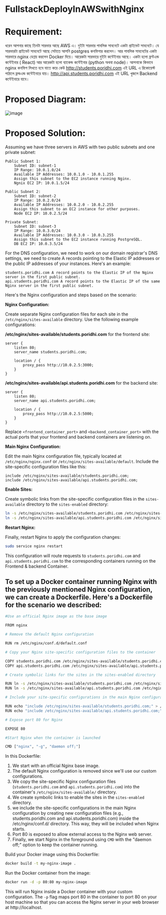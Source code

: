 # FullstackDeployInAWSwithNginx

# Requirement: 

ধরেন আপনার কাছে তিনটা সারভার আছে AWS এ। দুইটা সারভার পাবলিক সাবনেটে একটা প্রাইভেট সাবনেটে। যে সারভারটা প্রাইভেট সাবনেটে আছে সেটাতে আপনি postgres কনফিগার করলেন। আর পাবলিক সাবনেটের একটা সারভারে nginx ডেপ্লয় করলেন Docker দিয়ে। আরেকটা সারভারে দুইটা কন্টেইনার আছে। একটা হলো ফ্রন্টএন্ড কন্টেইনার ( React) আর আরেকটা হলো ব্যাকেন্ড কন্টেইনার (python অথবা node)। আপনাকে কিভাবে nginx কনফিগ লিখতে হবে যাতে করে কেউ http://students.poridhi.com এই URL এ রিকোয়েস্ট পাঠালে ফ্রন্ডএন্ড কন্টেইনারে যায়। http://api.students.poridhi.com এই URL খুজলে Backend কন্টেইনারে যাবে।

# Proposed Diagram:

![image](https://github.com/panthajan/FullstackDeployInAWSwithNginx/assets/19544130/be5bc0e4-59eb-42bd-98bc-214325f690ab)


# Proposed Solution: 

Assuming we have three servers in AWS with two public subnets and one private subnet:

    Public Subnet 1:
        Subnet ID: subnet-1
        IP Range: 10.0.1.0/24
        Available IP Addresses: 10.0.1.0 - 10.0.1.255
        Assign this subnet to the EC2 instance running Nginx.
        Ngnix EC2 IP: 10.0.1.5/24

    Public Subnet 2:
        Subnet ID: subnet-2
        IP Range: 10.0.2.0/24
        Available IP Addresses: 10.0.2.0 - 10.0.2.255
        Assign this subnet to an EC2 instance for other purposes.
        Node EC2 IP: 10.0.2.5/24

    Private Subnet:
        Subnet ID: subnet-3
        IP Range: 10.0.3.0/24
        Available IP Addresses: 10.0.3.0 - 10.0.3.255
        Assign this subnet to the EC2 instance running PostgreSQL.
        DB EC2 IP: 10.0.3.5/24

For the DNS configuration, we need to work on our domain registrar's DNS settings, we need to create A records pointing to the Elastic IP addresses or the public IP addresses of your instances. Here's an example:

    students.poridhi.com A record points to the Elastic IP of the Nginx server in the first public subnet.
    api.students.poridhi.com A record points to the Elastic IP of the same Nginx server in the first public subnet.

Here's the Nginx configuration and steps based on the scenario:

**Nginx Configuration:**

Create separate Nginx configuration files for each site in the `/etc/nginx/sites-available` directory. Use the following example configurations:

**/etc/nginx/sites-available/students.poridhi.com** for the frontend site:

```nginx
server {
    listen 80;
    server_name students.poridhi.com;

    location / {
        proxy_pass http://10.0.2.5:3000;
    }
}
```

**/etc/nginx/sites-available/api.students.poridhi.com** for the backend site:

```nginx
server {
    listen 80;
    server_name api.students.poridhi.com;

    location / {
        proxy_pass http://10.0.2.5:5000;
    }
}
```

 Replace `<frontend_container_port>` and `<backend_container_port>` with the actual ports that your frontend and backend containers are listening on.

**Main Nginx Configuration:**

Edit the main Nginx configuration file, typically located at `/etc/nginx/nginx.conf` or `/etc/nginx/sites-available/default`. Include the site-specific configuration files like this:

```nginx
include /etc/nginx/sites-available/students.poridhi.com;
include /etc/nginx/sites-available/api.students.poridhi.com;
```

**Enable Sites:**

Create symbolic links from the site-specific configuration files in the `sites-available` directory to the `sites-enabled` directory:

```bash
ln -s /etc/nginx/sites-available/students.poridhi.com /etc/nginx/sites-enabled/
ln -s /etc/nginx/sites-available/api.students.poridhi.com /etc/nginx/sites-enabled/
```

**Restart Nginx:**

Finally, restart Nginx to apply the configuration changes:

```bash
sudo service nginx restart
```

This configuration will route requests to `students.poridhi.com` and `api.students.poridhi.com` to the corresponding containers running on the Frontend & backend Container. 

## To set up a Docker container running Nginx with the previously mentioned Nginx configuration, we can create a Dockerfile. Here's a Dockerfile for the scenario we described:

```bash
#Use an official Nginx image as the base image

FROM nginx

# Remove the default Nginx configuration

RUN rm /etc/nginx/conf.d/default.conf

# Copy your Nginx site-specific configuration files to the container

COPY students.poridhi.com /etc/nginx/sites-available/students.poridhi.com
COPY api.students.poridhi.com /etc/nginx/sites-available/api.students.poridhi.com

# Create symbolic links for the sites in the sites-enabled directory

RUN ln -s /etc/nginx/sites-available/students.poridhi.com /etc/nginx/sites-enabled/
RUN ln -s /etc/nginx/sites-available/api.students.poridhi.com /etc/nginx/sites-enabled/

# Include your site-specific configurations in the main Nginx configuration

RUN echo "include /etc/nginx/sites-available/students.poridhi.com;" > /etc/nginx/conf.d/students.poridhi.com
RUN echo "include /etc/nginx/sites-available/api.students.poridhi.com;" > /etc/nginx/conf.d/api.students.poridhi.com

# Expose port 80 for Nginx

EXPOSE 80

#Start Nginx when the container is launched

CMD ["nginx", "-g", "daemon off;"]
```

In this Dockerfile:

1. We start with an official Nginx base image.
2. The default Nginx configuration is removed since we'll use our custom configurations.
3. We copy the site-specific Nginx configuration files (`students.poridhi.com` and `api.students.poridhi.com`) into the container's `/etc/nginx/sites-available/` directory.
4. We create symbolic links to enable the sites in the `sites-enabled` directory.
5. we include the site-specific configurations in the main Nginx configuration by creating new configuration files (e.g., students.poridhi.com and api.students.poridhi.com) inside the /etc/nginx/conf.d/ directory. This way, they will be included when Nginx starts.
6. Port 80 is exposed to allow external access to the Nginx web server.
7. Finally, we start Nginx in the foreground using `CMD` with the "daemon off;" option to keep the container running.

Build your Docker image using this Dockerfile:

```bash
docker build -t my-nginx-image .
```

Run the Docker container from the image:

```bash
docker run -d -p 80:80 my-nginx-image
```

This will run Nginx inside a Docker container with your custom configuration. The `-p` flag maps port 80 in the container to port 80 on your host machine so that you can access the Nginx server in your web browser at http://localhost.
